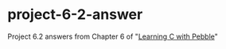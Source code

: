 # project-6-2-answer
Project 6.2 answers from Chapter 6 of "[Learning C with Pebble](http://pbl.io/cbook)"
